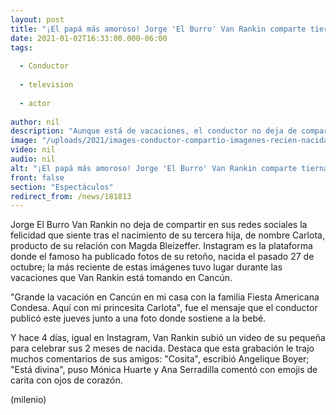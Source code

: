 ```yaml
---
layout: post
title: "¡El papá más amoroso! Jorge 'El Burro' Van Rankin comparte tierna foto con su bebé"
date: 2021-01-02T16:33:00.000-06:00
tags:
  
  - Conductor
  
  - television
  
  - actor
  
author: nil
description: "Aunque está de vacaciones, el conductor no deja de compartir su felicidad por el nacimiento de su tercera hija, Carlota. "
image: "/uploads/2021/images-conductor-compartio-imagenes-recien-nacida.jpg"
video: nil
audio: nil
alt: "¡El papá más amoroso! Jorge 'El Burro' Van Rankin comparte tierna foto con su bebé"
front: false
section: "Espectáculos"
redirect_from: /news/181813
---
```


Jorge El Burro Van Rankin no deja de compartir en sus redes sociales la felicidad que siente tras el nacimiento de su tercera hija, de nombre Carlota, producto de su relación con Magda Bleizeffer. Instagram es la plataforma donde el famoso ha publicado fotos de su retoño, nacida el pasado 27 de octubre; la más reciente de estas imágenes tuvo lugar durante las vacaciones que Van Rankin está tomando en Cancún. 

"Grande la vacación en Cancún en mi casa con la familia Fiesta Americana Condesa. Aquí con mi princesita Carlota", fue el mensaje que el conductor publicó este jueves junto a una foto donde sostiene a la bebé. 

Y hace 4 días, igual en Instagram, Van Rankin subió un video de su pequeña para celebrar sus 2 meses de nacida. Destaca que esta grabación le trajo muchos comentarios de sus amigos: "Cosita", escribió Angelique Boyer; "Está divina", puso Mónica Huarte y Ana Serradilla comentó con emojis de carita con ojos de corazón.  

(milenio)